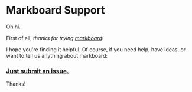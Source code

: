 # Markboard Support

Oh hi.

First of all, *thanks for trying [markboard](https://www.markboard.dev)!*

I hope you're finding it helpful. Of course, if you need help, have ideas, or want to tell us anything about markboard:

### [Just submit an issue.](issues)

Thanks!
